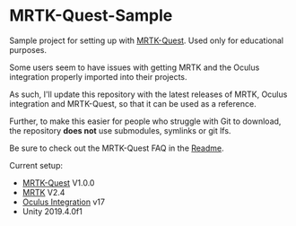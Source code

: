 # MRTK-Quest-Sample

Sample project for setting up with [MRTK-Quest](https://github.com/provencher/MRTK-Quest). Used only for educational purposes.

Some users seem to have issues with getting MRTK and the Oculus integration properly imported into their projects.

As such, I'll update this repository with the latest releases of MRTK, Oculus integration and MRTK-Quest, so that it can be used as a reference.

Further, to make this easier for people who struggle with Git to download, the repository **does not** use submodules, symlinks or git lfs.

Be sure to check out the MRTK-Quest FAQ in the [Readme](https://github.com/provencher/MRTK-Quest/blob/master/README.md).

Current setup:
- [MRTK-Quest](https://github.com/provencher/MRTK-Quest/releases/tag/v1.0.0) V1.0.0
- [MRTK](https://github.com/microsoft/MixedRealityToolkit-Unity) V2.4
- [Oculus Integration](https://assetstore.unity.com/packages/tools/integration/oculus-integration-82022) v17
- Unity 2019.4.0f1

